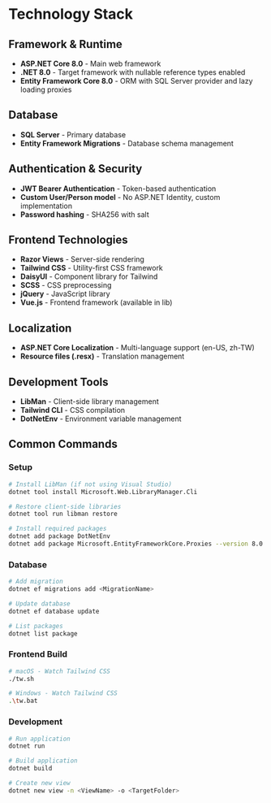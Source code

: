 # Technology Stack

## Framework & Runtime
- **ASP.NET Core 8.0** - Main web framework
- **.NET 8.0** - Target framework with nullable reference types enabled
- **Entity Framework Core 8.0** - ORM with SQL Server provider and lazy loading proxies

## Database
- **SQL Server** - Primary database
- **Entity Framework Migrations** - Database schema management

## Authentication & Security
- **JWT Bearer Authentication** - Token-based authentication
- **Custom User/Person model** - No ASP.NET Identity, custom implementation
- **Password hashing** - SHA256 with salt

## Frontend Technologies
- **Razor Views** - Server-side rendering
- **Tailwind CSS** - Utility-first CSS framework
- **DaisyUI** - Component library for Tailwind
- **SCSS** - CSS preprocessing
- **jQuery** - JavaScript library
- **Vue.js** - Frontend framework (available in lib)

## Localization
- **ASP.NET Core Localization** - Multi-language support (en-US, zh-TW)
- **Resource files (.resx)** - Translation management

## Development Tools
- **LibMan** - Client-side library management
- **Tailwind CLI** - CSS compilation
- **DotNetEnv** - Environment variable management

## Common Commands

### Setup
```bash
# Install LibMan (if not using Visual Studio)
dotnet tool install Microsoft.Web.LibraryManager.Cli

# Restore client-side libraries
dotnet tool run libman restore

# Install required packages
dotnet add package DotNetEnv
dotnet add package Microsoft.EntityFrameworkCore.Proxies --version 8.0.11
```

### Database
```bash
# Add migration
dotnet ef migrations add <MigrationName>

# Update database
dotnet ef database update

# List packages
dotnet list package
```

### Frontend Build
```bash
# macOS - Watch Tailwind CSS
./tw.sh

# Windows - Watch Tailwind CSS  
.\tw.bat
```

### Development
```bash
# Run application
dotnet run

# Build application
dotnet build

# Create new view
dotnet new view -n <ViewName> -o <TargetFolder>
```